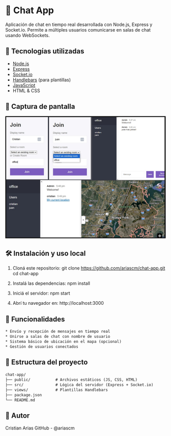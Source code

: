 # 💬 Chat App

Aplicación de chat en tiempo real desarrollada con Node.js, Express y Socket.io. Permite a múltiples usuarios comunicarse en salas de chat usando WebSockets.

## 🚀 Tecnologías utilizadas

- [Node.js](https://nodejs.org/)
- [Express](https://expressjs.com/)
- [Socket.io](https://socket.io/)
- [Handlebars](https://handlebarsjs.com/) (para plantillas)
- [JavaScript](https://developer.mozilla.org/es/docs/Web/JavaScript)
- HTML & CSS

## 📸 Captura de pantalla

![Chat App Screenshot](./public/img/screenshot.png)

## 🛠️ Instalación y uso local

1. Cloná este repositorio:
   git clone https://github.com/ariascm/chat-app.git
   cd chat-app

2. Instalá las dependencias:
    npm install

3. Iniciá el servidor:
    npm start

4. Abrí tu navegador en:
    http://localhost:3000


## 🔧 Funcionalidades

    * Envío y recepción de mensajes en tiempo real
    * Unirse a salas de chat con nombre de usuario
    * Sistema básico de ubicación en el mapa (opcional)
    * Gestión de usuarios conectados

## 📂 Estructura del proyecto

    chat-app/
    ├── public/           # Archivos estáticos (JS, CSS, HTML)
    ├── src/              # Lógica del servidor (Express + Socket.io)
    ├── views/            # Plantillas Handlebars
    ├── package.json
    └── README.md

## 👤 Autor
Cristian Arias
GitHub - @ariascm
